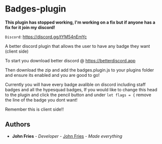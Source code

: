 # Badges-plugin

**This plugin has stopped working, I'm working on a fix but if anyone has a fix for it join my discord!**

``Discord``: https://discord.gg/tYM54nEmYc

A better discord plugin that allows the user to have any badge they want (client side)

To start you download better discord @ https://betterdiscord.app

Then download the zip and add the badges.plugin.js to your plugins folder and ensure its enabled and you are good to go!

Currently you will have every badge avalible on discord including staff badges and all the hypesquad badges, If you would like to change this head to the plugin and click the pencil button and under ``let flags = {`` remove the line of the badge you dont want!

Remember this is client side!!

## Authors

* **John Fries** - *Developer* - [John Fries](https://github.com/John-Fries-J/) - *Made everything*
